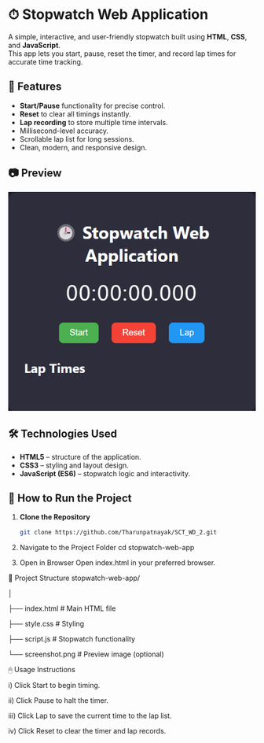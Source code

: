 # ⏱ Stopwatch Web Application

A simple, interactive, and user-friendly stopwatch built using **HTML**, **CSS**, and **JavaScript**.  
This app lets you start, pause, reset the timer, and record lap times for accurate time tracking.

## 📌 Features

- **Start/Pause** functionality for precise control.
- **Reset** to clear all timings instantly.
- **Lap recording** to store multiple time intervals.
- Millisecond-level accuracy.
- Scrollable lap list for long sessions.
- Clean, modern, and responsive design.

## 📷 Preview
![Stopwatch App Screenshot](screenshot.png)


## 🛠 Technologies Used
- **HTML5** – structure of the application.
- **CSS3** – styling and layout design.
- **JavaScript (ES6)** – stopwatch logic and interactivity.


## 🚀 How to Run the Project

1. **Clone the Repository**
   ```bash
   git clone https://github.com/Tharunpatnayak/SCT_WD_2.git

2. Navigate to the Project Folder
  cd stopwatch-web-app

3. Open in Browser
Open index.html in your preferred browser.

📂 Project Structure
stopwatch-web-app/

│

├── index.html   # Main HTML file

├── style.css    # Styling

├── script.js    # Stopwatch functionality

└── screenshot.png # Preview image (optional)


🖱 Usage Instructions

 i) Click Start to begin timing.

 ii) Click Pause to halt the timer.

 iii) Click Lap to save the current time to the lap list.

 iv) Click Reset to clear the timer and lap records.
